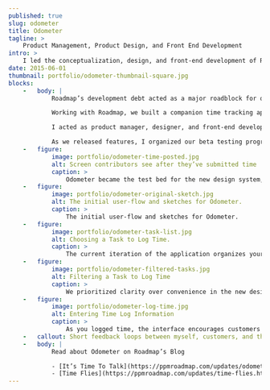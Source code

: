 ```yaml
---
published: true
slug: odometer
title: Odometer
tagline: >
    Product Management, Product Design, and Front End Development
intro: >
    I led the conceptualization, design, and front-end development of Roadmap’s tool for accurate time tracking.
date: 2015-06-01
thumbnail: portfolio/odometer-thumbnail-square.jpg
blocks:
    -   body: |
            Roadmap’s development debt acted as a major roadblock for quick delivery of features to customers, and designers could not touch the codebase.

            Working with Roadmap, we built a companion time tracking app in Ember. This allowed Roadmap to leave its legacy codebase behind and enabled quick collaboration and iteration. I developed reusable processes for Roadmap to use on future projects.

            I acted as product manager, designer, and front-end developer, allowing me to guide features from conception to implementation in Ember, our chosen front-end framework. I sequenced releases, wrote tests, configured servers, and setup a continuous integration process.

            As we released features, I organized our beta testing program to work with existing customers to incorporate their feedback into the next iteration.
    -   figure:
            image: portfolio/odometer-time-posted.jpg
            alt: Screen contributors see after they’ve submitted time
            caption: >
                Odometer became the test bed for the new design system, development technologies, and writing style.
    -   figure:
            image: portfolio/odometer-original-sketch.jpg
            alt: The initial user-flow and sketches for Odometer.
            caption: >
                The initial user-flow and sketches for Odometer.
    -   figure:
            image: portfolio/odometer-task-list.jpg
            alt: Choosing a Task to Log Time.
            caption: >
                The current iteration of the application organizes your tasks by due date, putting important tasks front and center.
    -   figure:
            image: portfolio/odometer-filtered-tasks.jpg
            alt: Filtering a Task to Log Time
            caption: >
                We prioritized clarity over convenience in the new design language. Even the hover state placeholder text had different placeholder text to inform customers what action they could expect.
    -   figure:
            image: portfolio/odometer-log-time.jpg
            alt: Entering Time Log Information
            caption: >
                As you logged time, the interface encourages customers to complete the four data fields needed for logging time.
    -   callout: Short feedback loops between myself, customers, and the lead developer made it easy to test the new design system and development process. Roadmap has applied the processes I defined on Odometer to all their development projects.
    -   body: |
            Read about Odometer on Roadmap’s Blog

            - [It’s Time To Talk](https://ppmroadmap.com/updates/odometer-introduction.html)
            - [Time Flies](https://ppmroadmap.com/updates/time-flies.html)
---
```


<!-- - Development platform made it difficult to release new features
- built on old technology
- untouchable by designers

- Roadmap works best with accurate data. Actual time useful
- Existing time tracking interface was inconsistent and difficult
- Who likes tracking time

- Fast design & development cycles that we could test with customers
- Iterated on Features

- Designed as timer first, customer feedback focused on tracking historical time
- Released updates every week
- Planned, Designed, and implemented design for all features -->

